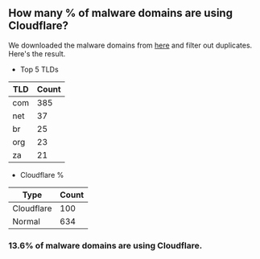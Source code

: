 ## How many % of malware domains are using Cloudflare?


We downloaded the malware domains from [here](https://urlhaus.abuse.ch) and filter out duplicates.
Here's the result.


[//]: # (start replacement)


- Top 5 TLDs

| TLD | Count |
| --- | --- |
| com | 385 |
| net | 37 |
| br | 25 |
| org | 23 |
| za | 21 |


- Cloudflare %

| Type | Count |
| --- | --- |
| Cloudflare | 100 |
| Normal | 634 |


### 13.6% of malware domains are using Cloudflare.
